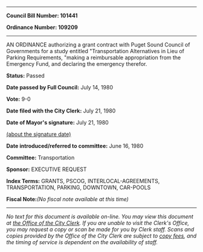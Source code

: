 

********

**Council Bill Number: 101441**
   
**Ordinance Number: 109209**
********

 AN ORDINANCE authorizing a grant contract with Puget Sound Council of Governments for a study entitled "Transportation Alternatives in Lieu of Parking Requirements, "making a reimbursable appropriation from the Emergency Fund, and declaring the emergency therefor.

**Status:** Passed
   
**Date passed by Full Council:** July 14, 1980
   
**Vote:** 9-0
   
**Date filed with the City Clerk:** July 21, 1980
   
**Date of Mayor's signature:** July 21, 1980
   
[(about the signature date)](/~public/approvaldate.htm)
   
   
   
**Date introduced/referred to committee:** June 16, 1980
   
**Committee:** Transportation
   
**Sponsor:** EXECUTIVE REQUEST
   
   
**Index Terms:** GRANTS, PSCOG, INTERLOCAL-AGREEMENTS, TRANSPORTATION, PARKING, DOWNTOWN, CAR-POOLS

**Fiscal Note:**_(No fiscal note available at this time)_
********

_No text for this document is available on-line. You may view this document at [the Office of the City Clerk](http://www.seattle.gov/leg/clerk/contactUs.htm). If you are unable to visit the Clerk's Office, you may request a copy or scan be made for you by Clerk staff. Scans and copies provided by the Office of the City Clerk are subject to [copy fees](http://clerk.seattle.gov/~public/clerkfees.htm), and the timing of service is dependent on the availability of staff._

